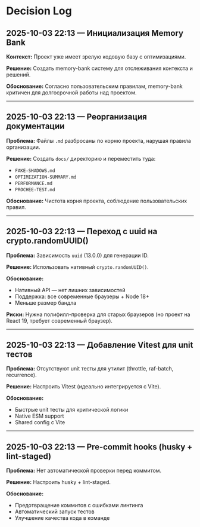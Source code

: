 # Decision Log

## 2025-10-03 22:13 — Инициализация Memory Bank

**Контекст:** Проект уже имеет зрелую кодовую базу с оптимизациями.

**Решение:** Создать memory-bank систему для отслеживания контекста и решений.

**Обоснование:** Согласно пользовательским правилам, memory-bank критичен для долгосрочной работы над проектом.

---

## 2025-10-03 22:13 — Реорганизация документации

**Проблема:** Файлы `.md` разбросаны по корню проекта, нарушая правила организации.

**Решение:** Создать `docs/` директорию и переместить туда:
- `FAKE-SHADOWS.md`
- `OPTIMIZATION-SUMMARY.md`
- `PERFORMANCE.md`
- `PROCHEE-TEST.md`

**Обоснование:** Чистота корня проекта, соблюдение пользовательских правил.

---

## 2025-10-03 22:13 — Переход с uuid на crypto.randomUUID()

**Проблема:** Зависимость `uuid` (13.0.0) для генерации ID.

**Решение:** Использовать нативный `crypto.randomUUID()`.

**Обоснование:**
- Нативный API — нет лишних зависимостей
- Поддержка: все современные браузеры + Node 18+
- Меньше размер бандла

**Риски:** Нужна полифилл-проверка для старых браузеров (но проект на React 19, требует современный браузер).

---

## 2025-10-03 22:13 — Добавление Vitest для unit тестов

**Проблема:** Отсутствуют unit тесты для утилит (throttle, raf-batch, recurrence).

**Решение:** Настроить Vitest (идеально интегрируется с Vite).

**Обоснование:**
- Быстрые unit тесты для критической логики
- Native ESM support
- Shared config с Vite

---

## 2025-10-03 22:13 — Pre-commit hooks (husky + lint-staged)

**Проблема:** Нет автоматической проверки перед коммитом.

**Решение:** Настроить husky + lint-staged.

**Обоснование:**
- Предотвращение коммитов с ошибками линтинга
- Автоматический запуск тестов
- Улучшение качества кода в команде
